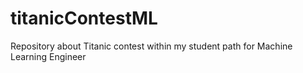 # titanicContestML
Repository about Titanic contest within my student path for Machine Learning Engineer
